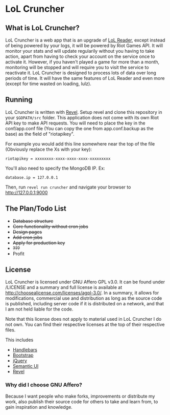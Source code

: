 # LoL Cruncher

## What is LoL Cruncher?

LoL Cruncher is a web app that is an upgrade of [LoL Reader](http://1lann.github.io/lolreader), except instead of being powered by your logs, it will be powered by Riot Games API. It will monitor your stats and will update regularily without you having to take action, apart from having to check your account on the service once to activate it. However, if you haven't played a game for more than a month, monitoring will be stopped and will require you to visit the service to reactivate it. LoL Cruncher is designed to process lots of data over long periods of time. It will have the same features of LoL Reader and even more (except for time wasted on loading, lulz).

## Running

LoL Cruncher is written with [Revel](http://revel.github.io). Setup revel and clone this repository in your `$GOPATH/src` folder. This application does not come with its own Riot API key to make API requests. You will need to place the key in the conf/app.conf file (You can copy the one from app.conf.backup as the base) as the field of "riotapikey".

For example you would add this line somewhere near the top of the file (Obviously replace the Xs with your key):

`riotapikey = xxxxxxxx-xxxx-xxxx-xxxx-xxxxxxxxx`

You'll also need to specify the MongoDB IP. Ex:

`database.ip = 127.0.0.1`

Then, run `revel run cruncher` and navigate your browser to http://127.0.0.1:9000

## The Plan/Todo List

- ~~Database structure~~
- ~~Core functionality without cron jobs~~
- ~~Design pages~~
- ~~Add cron jobs~~
- ~~Apply for production key~~
- ~~???~~
- Profit


## License

LoL Cruncher is licensed under GNU Affero GPL v3.0. It can be found under /LICENSE and a summary and full license is available at http://choosealicense.com/licenses/agpl-3.0/. In a summary, it allows for modifications, commercial use and distribution as long as the source code is published, including server code if it is distributed on a network, and that I am not held liable for the code.

Note that this license does not apply to material used in LoL Cruncher I do not own. You can find their respective licenses at the top of their respective files.

This includes
- [Handlebars](https://github.com/wycats/handlebars.js/blob/master/LICENSE)
- [Bootstrap](https://github.com/twbs/bootstrap/blob/master/LICENSE)
- [jQuery](https://github.com/jquery/jquery/blob/master/LICENSE.txt)
- [Semantic UI](https://github.com/Semantic-Org/Semantic-UI/blob/master/LICENSE.md)
- [Revel](https://github.com/revel/revel/blob/master/LICENSE)

### Why did I choose GNU Affero?

Because I want people who make forks, improvements or distribute my work, also publish their source code for others to take and learn from, to gain inspiration and knowledge.

